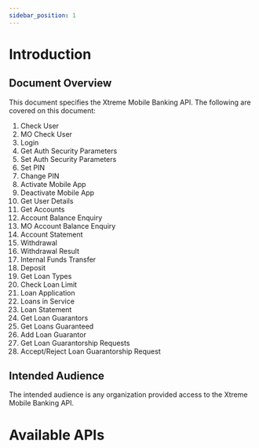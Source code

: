 ```yaml
---
sidebar_position: 1
---
```


# Introduction

## Document Overview

This document specifies the Xtreme Mobile Banking API. The following are covered on this document:

1. Check User
2. MO Check User
3. Login
4. Get Auth Security Parameters
5. Set Auth Security Parameters
6. Set PIN
7. Change PIN
8. Activate Mobile App
9. Deactivate Mobile App
10. Get User Details
11. Get Accounts
12. Account Balance Enquiry
13. MO Account Balance Enquiry
14. Account Statement
15. Withdrawal
16. Withdrawal Result
17. Internal Funds Transfer
18. Deposit
19. Get Loan Types
20. Check Loan Limit
21. Loan Application
22. Loans in Service
23. Loan Statement
24. Get Loan Guarantors
25. Get Loans Guaranteed
26. Add Loan Guarantor
27. Get Loan Guarantorship Requests
28. Accept/Reject Loan Guarantorship Request

## Intended Audience

The intended audience is any organization provided access to the Xtreme Mobile Banking API.

# Available APIs
